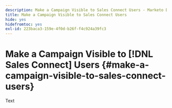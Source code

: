 ```yaml
---
description: Make a Campaign Visible to Sales Connect Users - Marketo Docs - Product Documentation
title: Make a Campaign Visible to Sales Connect Users
hide: yes
hidefromtoc: yes
exl-id: 223baca3-159e-4f0d-b26f-f4c924a39fc3
---
```

# Make a Campaign Visible to [!DNL Sales Connect] Users {#make-a-campaign-visible-to-sales-connect-users}

Text
